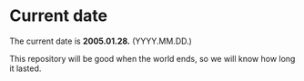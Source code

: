 # Current date

The current date is **2005.01.28.** (YYYY.MM.DD.)

This repository will be good when the world ends, so we will know how long it lasted.